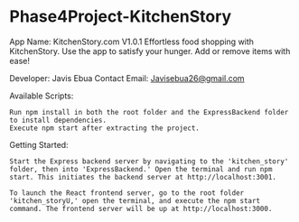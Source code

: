 # Phase4Project-KitchenStory
App Name: KitchenStory.com V1.0.1
Effortless food shopping with KitchenStory. Use the app to satisfy your hunger. Add or remove items with ease!

Developer: Javis Ebua
Contact Email: Javisebua26@gmail.com

Available Scripts:

    Run npm install in both the root folder and the ExpressBackend folder to install dependencies.
    Execute npm start after extracting the project.

Getting Started:

    Start the Express backend server by navigating to the 'kitchen_story' folder, then into 'ExpressBackend.' Open the terminal and run npm start. This initiates the backend server at http://localhost:3001.

    To launch the React frontend server, go to the root folder 'kitchen_storyU,' open the terminal, and execute the npm start command. The frontend server will be up at http://localhost:3000.

